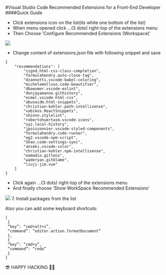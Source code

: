 #Visual Studio Code Recommended Extensions for a Front-End Developer
####Quick Guide
- Click extensions icon on the list(its white one bottom of the list)
- When menu opened click …(3 dots) right-top of the extensions menu
- Then Choose ‘Configure Recommended Extensions (Workspace)’

<img class="progressiveMedia-image js-progressiveMedia-image" data-src="https://cdn-images-1.medium.com/max/800/1*wf8ry089aLB2t_VqRk-8vg.png" src="https://cdn-images-1.medium.com/max/800/1*wf8ry089aLB2t_VqRk-8vg.png">

- Change content of extensions.json file with following snippet and save

```
{
	"recommendations": [
		"zignd.html-css-class-completion",
		"formulahendry.auto-close-tag",
		"dzannotti.vscode-babel-coloring",
		"michelemelluso.code-beautifier",
		"dbaeumer.vscode-eslint",
		"donjayamanne.githistory",
		"ecmel.vscode-html-css",
		"abusaidm.html-snippets",
		"christian-kohler.path-intellisense",
		"xabikos.ReactSnippets",
		"shinnn.stylelint",
		"robertohuertasm.vscode-icons",
		"xyz.local-history",
		"jpoissonnier.vscode-styled-components",
		"formulahendry.code-runner",
		"eg2.vscode-npm-script",
		"Shan.code-settings-sync",
		"anseki.vscode-color",
		"christian-kohler.npm-intellisense",
		"eamodio.gitlens",
		"waderyan.gitblame",
		"liuji-jim.vue"
	]
}
```

- Click again …(3 dots) right-top of the extensions menu
- And finally choose ‘Show WorkSpace Recommended Extensions’
<img class="progressiveMedia-image js-progressiveMedia-image" data-src="https://cdn-images-1.medium.com/max/800/1*9ZBdpY1COgTK-nqOgdhxVQ.png" src="https://cdn-images-1.medium.com/max/800/1*9ZBdpY1COgTK-nqOgdhxVQ.png">
7. Install packages from the list

Also you can add some keyboard shortcuts:

``` 
[
 {
 “key”: “cmd+alt+i”,
 “command”: “editor.action.formatDocument”
 },
 {
 “key”: “cmd+y”,
 “command”: “redo”
 }
]
```
😎 HAPPY HACKING 🙌🏼
